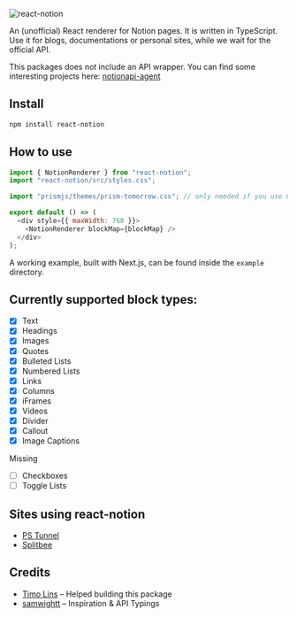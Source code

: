 ![react-notion](https://user-images.githubusercontent.com/1440854/79684011-6c948280-822e-11ea-9e23-1644903796fb.png)

An (unofficial) React renderer for Notion pages. It is written in TypeScript. Use it for blogs, documentations or personal sites, while we wait for the official API.

This packages does not include an API wrapper. You can find some interesting projects here: [notionapi-agent](https://github.com/dragonman225/notionapi-agent)

## Install

```bash
npm install react-notion
```

## How to use

```js
import { NotionRenderer } from "react-notion";
import "react-notion/src/styles.css";

import "prismjs/themes/prism-tomorrow.css"; // only needed if you use Code Blocks

export default () => (
  <div style={{ maxWidth: 768 }}>
    <NotionRenderer blockMap={blockMap} />
  </div>
);
```

A working example, built with Next.js, can be found inside the `example` directory.

## Currently supported block types:

- [x] Text
- [x] Headings
- [x] Images
- [x] Quotes
- [x] Bulleted Lists
- [x] Numbered Lists
- [x] Links
- [x] Columns
- [x] iFrames
- [x] Videos
- [x] Divider
- [x] Callout
- [x] Image Captions

Missing

- [ ] Checkboxes
- [ ] Toggle Lists

## Sites using react-notion

* [PS Tunnel](https://pstunnel.com/blog)
* [Splitbee](https://splitbee.io/blog)

## Credits

- [Timo Lins](https://timo.sh) – Helped building this package
- [samwightt](https://github.com/samwightt) – Inspiration & API Typings
